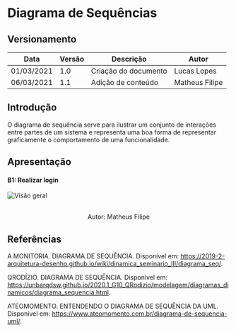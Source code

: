 # Diagrama de Sequências

## Versionamento

| Data       | Versão | Descrição            | Autor          |
| ---------- | ------ | -------------------- | -------------- |
| 01/03/2021 | 1.0    | Criação do documento | Lucas Lopes    |
| 06/03/2021 | 1.1    | Adição de conteúdo   | Matheus Filipe |

## Introdução

O diagrama de sequência serve para ilustrar um conjunto de interações entre partes de um sistema e representa uma boa forma de representar graficamente o comportamento de uma funcionalidade.

## Apresentação

#### B1: Realizar login

![Visão geral](https://i.imgur.com/qjK28OL.png)  
<br />

<p align="center"> Autor: Matheus Filipe </p>

## Referências

A MONITORIA. DIAGRAMA DE SEQUÊNCIA. Disponível em: https://2019-2-arquitetura-desenho.github.io/wiki/dinamica_seminario_III/diagrama_seq/.

QRODÍZIO. DIAGRAMA DE SEQUÊNCIA. Disponível em: https://unbarqdsw.github.io/2020.1_G10_QRodizio/modelagem/diagramas_dinamicos/diagrama_sequencia.html.

ATEOMOMENTO. ENTENDENDO O DIAGRAMA DE SEQUÊNCIA DA UML. Disponível em: https://www.ateomomento.com.br/diagrama-de-sequencia-uml/.
